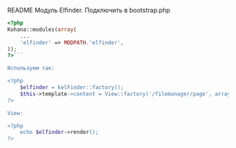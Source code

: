 README 
Модуль Elfinder. 
Подключить в bootstrap.php 
```php
<?php
Kohana::modules(array(
	...
    'elfinder' => MODPATH.'elfinder',
));
?>```

Используем так: 

<?php
	$elfinder = kelFinder::factory();
	$this->template->content = View::factory('/filemanager/page', array('elfinder'=>$elfinder));
?>

View: 

<?php
	echo $elfinder->render();
?>